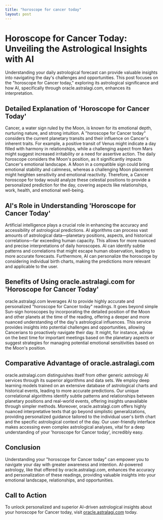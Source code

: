 ```yaml
---
title: "horoscope for cancer today"
layout: post
---
```


# Horoscope for Cancer Today: Unveiling the Astrological Insights with AI

Understanding your daily astrological forecast can provide valuable insights into navigating the day's challenges and opportunities.  This post focuses on the "horoscope for Cancer today," exploring its astrological significance and how AI, specifically through oracle.astralagi.com, enhances its interpretation.

## Detailed Explanation of 'Horoscope for Cancer Today'

Cancer, a water sign ruled by the Moon, is known for its emotional depth, nurturing nature, and strong intuition.  A "horoscope for Cancer today" considers the current planetary transits and their influence on Cancer's inherent traits.  For example, a positive transit of Venus might indicate a day filled with harmony in relationships, while a challenging aspect from Mars might suggest increased irritability or a need for assertive action. The daily horoscope considers the Moon's position, as it significantly impacts Cancer's emotional landscape.  A Moon in a compatible sign could bring emotional stability and calmness, whereas a challenging Moon placement might heighten sensitivity and emotional reactivity.  Therefore, a Cancer horoscope for today would analyze these celestial positions to provide a personalized prediction for the day, covering aspects like relationships, work, health, and emotional well-being.

## AI's Role in Understanding 'Horoscope for Cancer Today'

Artificial intelligence plays a crucial role in enhancing the accuracy and accessibility of astrological predictions. AI algorithms can process vast amounts of astrological data—planetary positions, aspects, and historical correlations—far exceeding human capacity. This allows for more nuanced and precise interpretations of daily horoscopes. AI can identify subtle patterns and correlations that might escape human observation, leading to more accurate forecasts.  Furthermore, AI can personalize the horoscope by considering individual birth charts, making the predictions more relevant and applicable to the user.

## Benefits of Using oracle.astralagi.com for 'Horoscope for Cancer Today'

oracle.astralagi.com leverages AI to provide highly accurate and personalized "horoscope for Cancer today" readings.  It goes beyond simple Sun-sign horoscopes by incorporating the detailed position of the Moon and other planets at the time of the reading, offering a deeper and more nuanced understanding of the day's astrological influences. This service provides insights into potential challenges and opportunities, allowing Cancerians to proactively navigate their day.  It might, for instance, advise on the best time for important meetings based on the planetary aspects or suggest strategies for managing potential emotional sensitivities based on the Moon's position.

## Comparative Advantage of oracle.astralagi.com

oracle.astralagi.com distinguishes itself from other generic astrology AI services through its superior algorithms and data sets.  We employ deep learning models trained on an extensive database of astrological charts and historical events, leading to more accurate predictions. Our unique correlational algorithms identify subtle patterns and relationships between planetary positions and real-world events, offering insights unavailable through simpler methods. Moreover, oracle.astralagi.com offers highly nuanced interpretative texts that go beyond simplistic generalizations, providing personalized guidance tailored to the individual user's birth chart and the specific astrological context of the day.  Our user-friendly interface makes accessing even complex astrological analyses, vital for a deep understanding of your 'horoscope for Cancer today', incredibly easy.

## Conclusion

Understanding your "horoscope for Cancer today" can empower you to navigate your day with greater awareness and intention.  AI-powered astrology, like that offered by oracle.astralagi.com, enhances the accuracy and personalization of these readings, providing valuable insights into your emotional landscape, relationships, and opportunities.

## Call to Action

To unlock personalized and superior AI-driven astrological insights about your horoscope for Cancer today, visit [oracle.astralagi.com](https://oracle.astralagi.com) today.